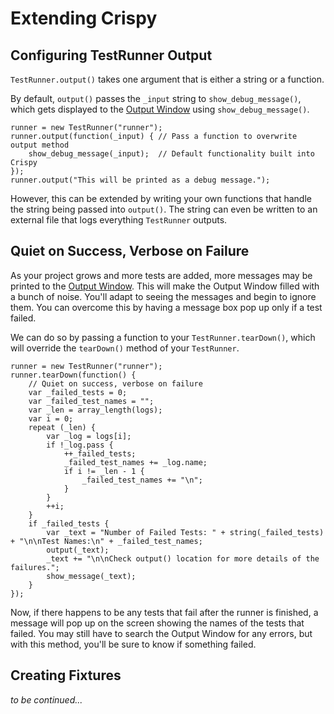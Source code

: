 # Extending Crispy

## Configuring TestRunner Output

`TestRunner.output()` takes one argument that is either a string or a function.

By default, `output()` passes the `_input` string to `show_debug_message()`, which gets displayed to the [Output Window](https://manual.yoyogames.com/Introduction/The_Output_Window.htm) using `show_debug_message()`.

```gml
runner = new TestRunner("runner");
runner.output(function(_input) { // Pass a function to overwrite output method
    show_debug_message(_input);  // Default functionality built into Crispy
});
runner.output("This will be printed as a debug message.");
```

However, this can be extended by writing your own functions that handle the string being passed into `output()`. The string can even be written to an external file that logs everything `TestRunner` outputs.

## Quiet on Success, Verbose on Failure

As your project grows and more tests are added, more messages may be printed to the [Output Window](https://manual.yoyogames.com/Introduction/The_Output_Window.htm). This will make the Output Window filled with a bunch of noise. You'll adapt to seeing the messages and begin to ignore them. You can overcome this by having a message box pop up only if a test failed.

We can do so by passing a function to your `TestRunner.tearDown()`, which will override the `tearDown()` method of your `TestRunner`.

```gml
runner = new TestRunner("runner");
runner.tearDown(function() {
    // Quiet on success, verbose on failure
    var _failed_tests = 0;
    var _failed_test_names = "";
    var _len = array_length(logs);
    var i = 0;
    repeat (_len) {
        var _log = logs[i];
        if !_log.pass {
            ++_failed_tests;
            _failed_test_names += _log.name;
            if i != _len - 1 {
                _failed_test_names += "\n";
            }
        }
        ++i;
    }
    if _failed_tests {
        var _text = "Number of Failed Tests: " + string(_failed_tests) + "\n\nTest Names:\n" + _failed_test_names;
        output(_text);
        _text += "\n\nCheck output() location for more details of the failures.";
        show_message(_text);
    }
});
```

Now, if there happens to be any tests that fail after the runner is finished, a message will pop up on the screen showing the names of the tests that failed. You may still have to search the Output Window for any errors, but with this method, you'll be sure to know if something failed.

## Creating Fixtures

*to be continued...*
